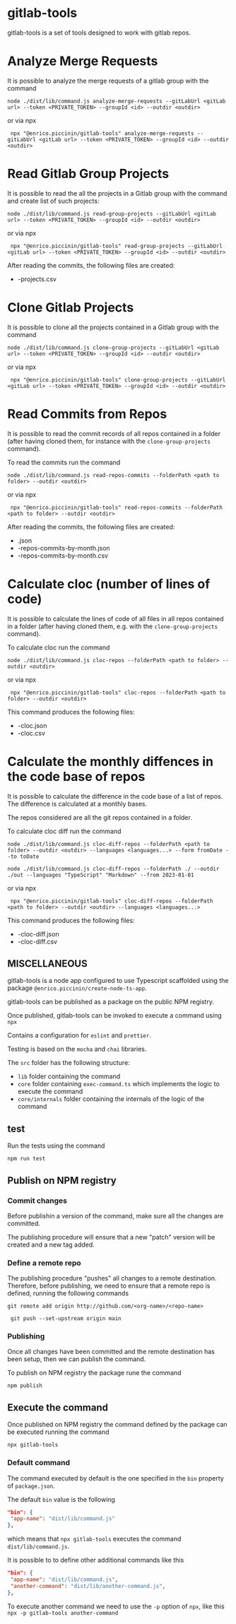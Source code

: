 # gitlab-tools

gitlab-tools is a set of tools designed to work with gitlab repos.

# Analyze Merge Requests

It is possible to analyze the merge requests of a gitlab group with the command

`node ./dist/lib/command.js analyze-merge-requests --gitLabUrl <gitLab url> --token <PRIVATE_TOKEN> --groupId <id> --outdir <outdir>`

or via npx

` npx "@enrico.piccinin/gitlab-tools" analyze-merge-requests --gitLabUrl <gitLab url> --token <PRIVATE_TOKEN> --groupId <id> --outdir <outdir>`

# Read Gitlab Group Projects

It is possible to read the all the projects in a Gitlab group with the command and create list of such projects:

`node ./dist/lib/command.js read-group-projects --gitLabUrl <gitLab url> --token <PRIVATE_TOKEN> --groupId <id> --outdir <outdir>`

or via npx

` npx "@enrico.piccinin/gitlab-tools" read-group-projects --gitLabUrl <gitLab url> --token <PRIVATE_TOKEN> --groupId <id> --outdir <outdir>`

After reading the commits, the following files are created:

-   <group-name>-projects.csv

# Clone Gitlab Projects

It is possible to clone all the projects contained in a Gitlab group with the command

`node ./dist/lib/command.js clone-group-projects --gitLabUrl <gitLab url> --token <PRIVATE_TOKEN> --groupId <id> --outdir <outdir>`

or via npx

` npx "@enrico.piccinin/gitlab-tools" clone-group-projects --gitLabUrl <gitLab url> --token <PRIVATE_TOKEN> --groupId <id> --outdir <outdir>`

# Read Commits from Repos

It is possible to read the commit records of all repos contained in a folder (after having cloned them, for instance with the `clone-group-projects` command).

To read the commits run the command

`node ./dist/lib/command.js read-repos-commits --folderPath <path to folder> --outdir <outdir>`

or via npx

` npx "@enrico.piccinin/gitlab-tools" read-repos-commits --folderPath <path to folder> --outdir <outdir>`

After reading the commits, the following files are created:

-   <folder-name>.json
-   <folder-name>-repos-commits-by-month.json
-   <folder-name>-repos-commits-by-month.csv

# Calculate cloc (number of lines of code)

It is possible to calculate the lines of code of all files in all repos contained in a folder (after having cloned them, e.g. with the `clone-group-projects` command).

To calculate cloc run the command

`node ./dist/lib/command.js cloc-repos --folderPath <path to folder> --outdir <outdir>`

or via npx

` npx "@enrico.piccinin/gitlab-tools" cloc-repos --folderPath <path to folder> --outdir <outdir>`

This command produces the following files:

-   <folder-name>-cloc.json
-   <folder-name>-cloc.csv

# Calculate the monthly diffences in the code base of repos

It is possible to calculate the difference in the code base of a list of repos. The difference is calculated at a monthly bases.

The repos considered are all the git repos contained in a folder.

To calculate cloc diff run the command

`node ./dist/lib/command.js cloc-diff-repos --folderPath <path to folder> --outdir <outdir> --languages <languages...> --form fromDate --to toDate`

`node ./dist/lib/command.js cloc-diff-repos --folderPath ./ --outdir ./out --languages "TypeScript" "Markdown" --from 2023-01-01`

or via npx

` npx "@enrico.piccinin/gitlab-tools" cloc-diff-repos --folderPath <path to folder> --outdir <outdir> --languages <languages...>`

This command produces the following files:

-   <folder-name>-cloc-diff.json
-   <folder-name>-cloc-diff.csv

## MISCELLANEOUS

gitlab-tools is a node app configured to use Typescript scaffolded using the package `@enrico.piccinin/create-node-ts-app`.

gitlab-tools can be published as a package on the public NPM registry.

Once published, gitlab-tools can be invoked to execute a command using `npx`

Contains a configuration for `eslint` and `prettier`.

Testing is based on the `mocha` and `chai` libraries.

The `src` folder has the following structure:

-   `lib` folder containing the command
-   `core` folder containing `exec-command.ts` which implements the logic to execute the command
-   `core/internals` folder containing the internals of the logic of the command

## test

Run the tests using the command

`npm run test`

## Publish on NPM registry

### Commit changes

Before publishin a version of the command, make sure all the changes are committed.

The publishing procedure will ensure that a new "patch" version will be created and a new tag added.

### Define a remote repo

The publishing procedure "pushes" all changes to a remote destination. Therefore, before publishing, we need to ensure that a remote repo is defined, running the following commands

`git remote add origin http://github.com/<org-name>/<repo-name>`

` git push --set-upstream origin main`

### Publishing

Once all changes have been committed and the remote destination has been setup, then we can publish the command.

To publish on NPM registry the package rune the command

`npm publish`

## Execute the command

Once published on NPM registry the command defined by the package can be executed running the command

`npx gitlab-tools`

### Default command

The command executed by default is the one specified in the `bin` property of `package.json`.

The default `bin` value is the following

```json
"bin": {
 "app-name": "dist/lib/command.js"
},
```

which means that `npx gitlab-tools` executes the command `dist/lib/command.js`.

It is possible to to define other additional commands like this

```json
"bin": {
 "app-name": "dist/lib/command.js",
 "another-command": "dist/lib/another-command.js",
},
```

To execute another command we need to use the `-p` option of `npx`, like this
`npx -p gitlab-tools another-command`
